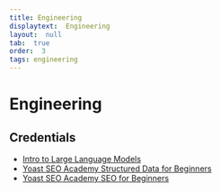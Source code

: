 ```yaml
---
title: Engineering
displaytext:  Engineering
layout:  null
tab:  true
order:  3
tags: engineering
---
```


# Engineering

## Credentials
* [Intro to Large Language Models](https://coursera.org/share/35f61e13c84d45aa2ded5acb74a1a77b)
* [Yoast SEO Academy Structured Data for Beginners](https://academy.yoast.com/certificate/14998/1579405/15bc83beb806ff8c3d1083089d07c51d/1/)
* [Yoast SEO Academy SEO for Beginners](https://academy.yoast.com/certificate/2558/1579405/9dd8511d20ee3795581d9598cb3ceac6/1/)
